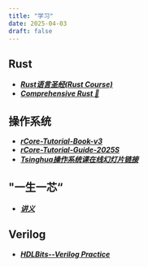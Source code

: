 ```yaml
---
title: "学习"
date: 2025-04-03
draft: false
---
```


## Rust

- <a href="https://course.rs/about-book.html" target="_blank" rel="noopener noreferrer"><b><i>Rust语言圣经(Rust Course)</i></b></a>
- <a href="https://google.github.io/comprehensive-rust/zh-CN/index.html" target="_blank" rel="noopener noreferrer"><b><i>Comprehensive Rust 🦀</i></b></a>


## 操作系统

- <a href="https://rcore-os.cn/rCore-Tutorial-Book-v3/index.html" target="_blank" rel="noopener noreferrer"><b><i>rCore-Tutorial-Book-v3</i></b></a>
- <a href="https://learningos.cn/rCore-Tutorial-Guide-2025S/0setup-devel-env.html" target="_blank" rel="noopener noreferrer"><b><i>rCore-Tutorial-Guide-2025S</i></b></a>
- <a href="https://www.yuque.com/xyong-9fuoz/qczol5/glemuu?" target="_blank" rel="noopener noreferrer"><b><i>Tsinghua操作系统课在线幻灯片链接</i></b></a>


## "一生一芯“
- <a href="https://ysyx.oscc.cc/docs/" target="_blank" rel="noopener noreferrer"><b><i>讲义</i></b></a>


## Verilog
- <a href="https://hdlbits.01xz.net/wiki/Main_Page" target="_blank" rel="noopener noreferrer"><b><i>HDLBits--Verilog Practice</i></b></a>


